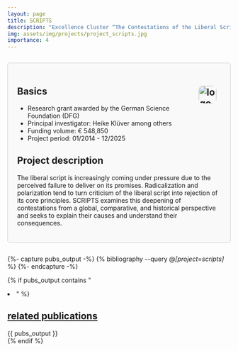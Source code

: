 ```yaml
---
layout: page
title: SCRIPTS
description: "Excellence Cluster “The Contestations of the Liberal Script”"
img: assets/img/projects/project_scripts.jpg
importance: 4
---
```


<div style="border: 1px solid #ccc; border-radius: 5px; padding: 1.5em; margin: 2em 0; background-color: #f9f9f9;">

  <h2>Basics
    <img src="{{ '/assets/img/projects/logo_dfg.png' | relative_url }}" alt="logo_dfg" style="float: right; margin: 0 10px 10px 0; border-radius: 10px; max-width: 100%; height: 40px; width: auto;">
  </h2>
    <ul>
      <li>Research grant awarded by the German Science Foundation (DFG)</li>
      <li>Principal investigator: Heike Klüver among others</li>
      <li>Funding volume: € 548,850</li>
      <li>Project period: 01/2014 - 12/2025</li>
    </ul>

  <h2>Project description</h2>
    <p>The liberal script is increasingly coming under pressure due to the perceived failure to deliver on its promises. Radicalization and polarization tend to turn criticism of the liberal script into rejection of its core principles. SCRIPTS examines this deepening of contestations from a global, comparative, and historical perspective and seeks to explain their causes and understand their consequences.</p>

</div>

{%- capture pubs_output -%}
  {% bibliography --query @*[project=scripts]* %}
{%- endcapture -%}

{% if pubs_output contains "<li>" %}
  <div>
    <h2>
      <a href="{{ '/publications/' | relative_url }}" style="color: inherit">
        related publications
      </a>
    </h2>
    <div class="publications">
      {{ pubs_output }}
    </div>
  </div>
{% endif %}